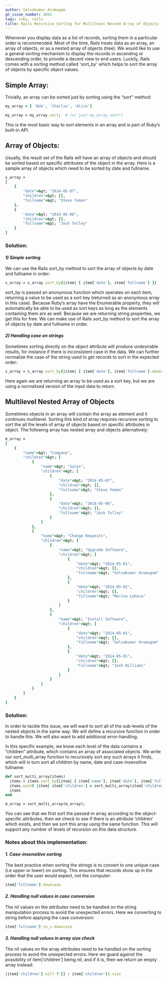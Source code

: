 ```yaml
---
author: Selvakumar Arumugam
gh_issue_number: 1042
tags: ruby, rails
title: Rails Recursive Sorting for Multilevel Nested Array of Objects
---
```



Whenever you display data as a list of records, sorting them in a particular order is recommended. Most of the time, Rails treats data as an array, an array of objects, or as a nested array of objects (tree). We would like to use a general sorting mechanism to display the records in ascending or descending order, to provide a decent view to end users. Luckily, Rails comes with a sorting method called 'sort_by' which helps to sort the array of objects by specific object values.

## Simple Array:

Trivially, an array can be sorted just by sorting using the “sort” method:

```ruby
my_array = [ 'Bob', 'Charlie', 'Alice']

my_array = my_array.sort;  # (or just my_array.sort!)
```

This is the most basic way to sort elements in an array and is part of Ruby’s built-in API.

## Array of Objects:

Usually, the result set of the Rails will have an array of objects and should be sorted based on specific attributes of the object in the array. Here is a sample array of objects which need to be sorted by date and fullname.

```ruby
s_array =
[  
    {
        "date"=&gt; "2014-05-07",
        "children"=&gt; [],
        "fullname"=&gt; "Steve Yoman"
    },
    {
        "date"=&gt; "2014-05-06",
        "children"=&gt; [],
        "fullname"=&gt; "Josh Tolley"
    }
]
```

### Solution:

#### ***1) Simple sorting***

We can use the Rails sort_by method to sort the array of objects by date and fullname in order:

```ruby
s_array = s_array.sort_by{|item| [ item['date'], item['fullname'] ]}
```

sort_by is passed an anonymous function which operates on each item, returning a value to be used as a sort key (returned as an anonymous array in this case). Because Ruby’s array have the Enumerable property, they will automatically be able to be used as sort keys as long as the elements containing them are as well. Because we are returning string properties, we get this for free. We can make use of Rails sort_by method to sort the array of objects by date and fullname in order.

#### ***2) Handling case on strings***

Sometimes sorting directly on the object attribute will produce undesirable results, for instance if there is inconsistent case in the data. We can further normalize the case of the string used to get records to sort in the expected order:

```ruby
s_array = s_array.sort_by{|item| [ item['date'], item['fullname'].downcase ]}
```

Here again we are returning an array to be used as a sort key, but we are using a normalized version of the input data to return.

## Multilevel Nested Array of Objects

Sometimes objects in an array will contain the array as element and it continues multilevel. Sorting this kind of array requires recursive sorting to sort the all the levels of array of objects based on specific attributes in object. The following array has nested array and objects alternatively:

```ruby
m_array =
[
    {
        "name"=&gt; "Company",
        "children"=&gt; [
            {
                "name"=&gt; "Sales",
                "children"=&gt; [
                    {
                        "date"=&gt; "2014-05-07",
                        "children"=&gt; [],
                        "fullname"=&gt; "Steve Yoman"
                    },
                    {
                        "date"=&gt; "2014-05-06",
                        "children"=&gt; [],
                        "fullname"=&gt; "Josh Tolley"
                    }
                ]
            },
            {
                "name"=&gt; "Change Requests",
                "children"=&gt; [
                    {
                        "name"=&gt; "Upgrade Software",
                        "children"=&gt; [
                            {
                                "date"=&gt; "2014-05-01",
                                "children"=&gt; [],
                                "fullname"=&gt; "Selvakumar Arumugam"
                            },
                            {
                                "date"=&gt; "2014-05-02",
                                "children"=&gt; [],
                                "fullname"=&gt; "Marina Lohova"
                            }
                        ]
                    },
                    {
                        "name"=&gt; "Install Software",
                        "children"=&gt; [
                            {
                                "date"=&gt; "2014-05-01",
                                "children"=&gt; [],
                                "fullname"=&gt; "Selvakumar Arumugam"
                            },
                            {
                                "date"=&gt; "2014-05-01",
                                "children"=&gt; [],
                                "fullname"=&gt; "Josh Williams"
                            }
                        ]
                    }
                ]
            }
        ]
    }
]
```

### Solution:

In order to tackle this issue, we will want to sort all of the sub-levels of the nested objects in the same way. We will define a recursive function in order to handle this. We will also want to add additional error-handling.

In this specific example, we know each level of the data contains a “children” attribute, which contains an array of associated objects.  We write our sort_multi_array function to recursively sort any such arrays it finds, which will in turn sort all children by name, date and case-insensitive fullname:

```ruby
def sort_multi_array(items)
  items = items.sort_by{|item| [ item['name'], item['date'], item['fullname'].to_s.downcase ]}
  items.each{ |item| item['children'] = sort_multi_array(item['children']) if (item['children'].nil? ? [] : item['children']).size &gt; 0 }
  items
end

m_array = sort_multi_array(m_array);
```

You can see that we first sort the passed-in array according to the object-specific attributes, then we check to see if there is an attribute ‘children’ which exists, and then we sort this array using the same function. This will support any number of levels of recursion on this data structure.

### Notes about this implementation:

#### *1. Case-insensitive sorting*

The best practice when sorting the strings is to convert to one unique case (i.e upper or lower) on sorting. This ensures that records show up in the order that the user would expect, not the computer:

```ruby
item['fullname'].downcase
```

#### *2. Handling null values in case conversion*

The nil values on the attributes need to be handled on the string manipulation process to avoid the unexpected errors. Here we converting to string before applying the case conversion:

```ruby
item['fullname'].to_s.downcase
```

#### *3. Handling null values in array size check*

The nil values on the array attributes need to be handled on the sorting process to avoid the unexpected errors. Here we guard against the possibility of item[‘children’] being nil, and if it is, then we return an empty array instead:

```ruby
(item['children'].nil? ? [] : item['children']).size
```


